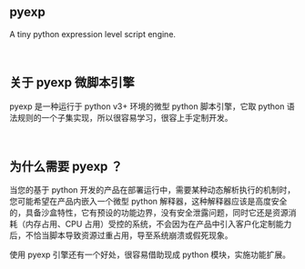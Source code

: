 pyexp
--------

A tiny python expression level script engine.

&nbsp;

## 关于 pyexp 微脚本引擎

pyexp 是一种运行于 python v3+ 环境的微型 python 脚本引擎，它取 python 语法规则的一个子集实现，所以很容易学习，很容上手定制开发。

&nbsp;

## 为什么需要 pyexp ？

当您的基于 python 开发的产品在部署运行中，需要某种动态解析执行的机制时，您可能希望在产品内嵌入一个微型 python 解释器，这种解释器应该是高度安全的，具备沙盒特性，它有预设的功能边界，没有安全泄露问题，同时它还是资源消耗（内存占用、CPU 占用）受控的系统，不会因为在产品中引入客户化定制能力后，不恰当脚本导致资源过重占用，导至系统崩溃或假死现象。

使用 pyexp 引擎还有一个好处，很容易借助现成 python 模块，实施功能扩展。

&nbsp;
